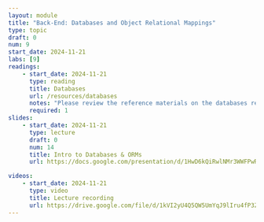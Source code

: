 ```yaml
---
layout: module
title: "Back-End: Databases and Object Relational Mappings"
type: topic
draft: 0
num: 9
start_date: 2024-11-21
labs: [9]
readings: 
    - start_date: 2024-11-21
      type: reading
      title: Databases
      url: /resources/databases
      notes: "Please review the reference materials on the databases resource page. We will practice using these commands in Lab 9."
      required: 1
slides: 
    - start_date: 2024-11-21
      type: lecture
      draft: 0
      num: 14
      title: Intro to Databases & ORMs
      url: https://docs.google.com/presentation/d/1HwD6kQiRwlNMr3WWFPwRnaIWNPn0wl5vwlGdHv2xtVo/edit?usp=sharing

videos:
    - start_date: 2024-11-21
      type: video
      title: Lecture recording
      url: https://drive.google.com/file/d/1kVI2yU4Q5QW5UmYqJ9lIru4fP3ZEsh-L/view?usp=drive_link
---
```

 
